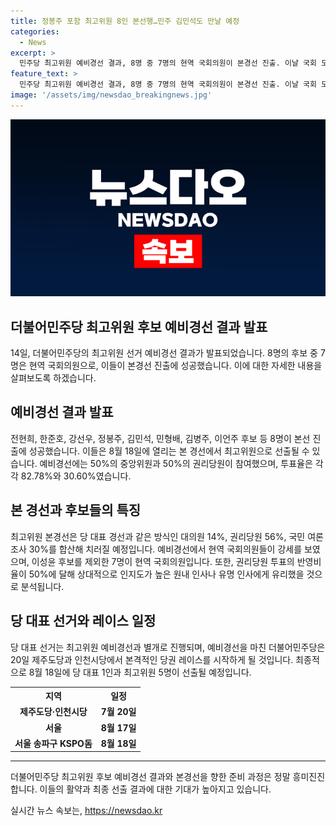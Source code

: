 ```yaml
---
title: 정봉주 포함 최고위원 8인 본선행…민주 김민석도 만날 예정
categories:
  - News
excerpt: >
  민주당 최고위원 예비경선 결과, 8명 중 7명의 현역 국회의원이 본경선 진출. 이날 국회 도서관에서 8명이 본선에 선출됐으며, 7월 20일 부터 8월 18일까지 경선 진행. 본선에서 최고위원 5명이 선출되며, 후보들은 다양한 경로와 공약을 통해 경쟁 예상. 당 대표 경선은 후보자 3명 출마로 진행되며, 8월 18일 최종 선출 예정. 최고위원 예비경선 결과를 바탕으로, 제보를 기다리며 사이트 : https://url.kr/b71afn. - 노컷뉴스
feature_text: >
  민주당 최고위원 예비경선 결과, 8명 중 7명의 현역 국회의원이 본경선 진출. 이날 국회 도서관에서 8명이 본선에 선출됐으며, 7월 20일 부터 8월 18일까지 경선 진행. 본선에서 최고위원 5명이 선출되며, 후보들은 다양한 경로와 공약을 통해 경쟁 예상. 당 대표 경선은 후보자 3명 출마로 진행되며, 8월 18일 최종 선출 예정. 최고위원 예비경선 결과를 바탕으로, 제보를 기다리며 사이트 : https://url.kr/b71afn. - 노컷뉴스
image: '/assets/img/newsdao_breakingnews.jpg'
---
```


<p><img src="/assets/img/newsdao_breakingnews.jpg" alt="firstkoreanews 속보" /></p>

<h2 data-ke-size="size26">더불어민주당 최고위원 후보 예비경선 결과 발표</h2>

<p data-ke-size="size16">14일, 더불어민주당의 최고위원 선거 예비경선 결과가 발표되었습니다. 8명의 후보 중 7명은 현역 국회의원으로, 이들이 본경선 진출에 성공했습니다. 이에 대한 자세한 내용을 살펴보도록 하겠습니다.</p>

<h2 data-ke-size="size24">예비경선 결과 발표</h2>

<p data-ke-size="size16">전현희, 한준호, 강선우, 정봉주, 김민석, 민형배, 김병주, 이언주 후보 등 8명이 본선 진출에 성공했습니다. 이들은 8월 18일에 열리는 본 경선에서 최고위원으로 선출될 수 있습니다. 예비경선에는 50%의 중앙위원과 50%의 권리당원이 참여했으며, 투표율은 각각 82.78%와 30.60%였습니다.</p>

<h2 data-ke-size="size24">본 경선과 후보들의 특징</h2>

<p data-ke-size="size16">최고위원 본경선은 당 대표 경선과 같은 방식인 대의원 14%, 권리당원 56%, 국민 여론조사 30%를 합산해 치러질 예정입니다. 예비경선에서 현역 국회의원들이 강세를 보였으며, 이성윤 후보를 제외한 7명이 현역 국회의원입니다. 또한, 권리당원 투표의 반영비율이 50%에 달해 상대적으로 인지도가 높은 원내 인사나 유명 인사에게 유리했을 것으로 분석됩니다.</p>

<h2 data-ke-size="size24">당 대표 선거와 레이스 일정</h2>

<p data-ke-size="size16">당 대표 선거는 최고위원 예비경선과 별개로 진행되며, 예비경선을 마친 더불어민주당은 20일 제주도당과 인천시당에서 본격적인 당권 레이스를 시작하게 될 것입니다. 최종적으로 8월 18일에 당 대표 1인과 최고위원 5명이 선출될 예정입니다.</p>

<table>
  <tr>
    <th>지역</th>
    <th>일정</th>
  </tr>
  <tr>
    <td style="text-align: center; height: 17px;"><b>제주도당·인천시당</b></td>
    <td style="text-align: center; height: 17px;"><b>7월 20일</b></td>
  </tr>
  <tr>
    <td style="text-align: center; height: 17px;"><b>서울</b></td>
    <td style="text-align: center; height: 17px;"><b>8월 17일</b></td>
  </tr>
  <tr>
    <td style="text-align: center; height: 17px;"><b>서울 송파구 KSPO돔</b></td>
    <td style="text-align: center; height: 17px;"><b>8월 18일</b></td>
  </tr>
</table>

<hr>

<p data-ke-size="size16">더불어민주당 최고위원 후보 예비경선 결과와 본경선을 향한 준비 과정은 정말 흥미진진합니다. 이들의 활약과 최종 선출 결과에 대한 기대가 높아지고 있습니다.</p>
실시간 뉴스 속보는, <a href="https://newsdao.kr" rel="dofollow">https://newsdao.kr</a>


